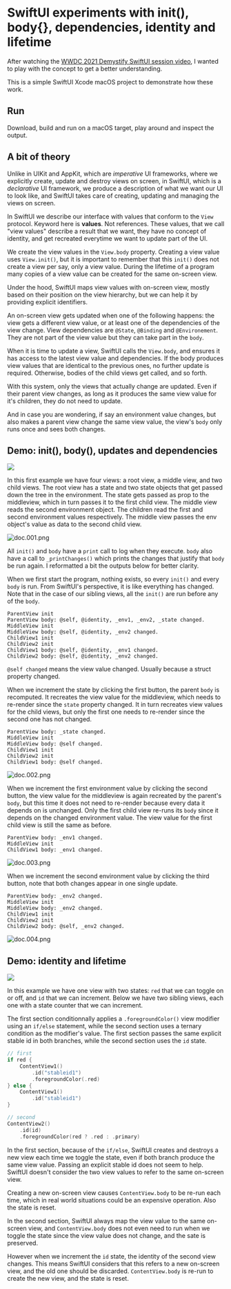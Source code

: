 # SwiftUI experiments with init(), body{}, dependencies, identity and lifetime

After watching the [WWDC 2021 Demystify SwiftUI session video](https://developer.apple.com/videos/play/wwdc2021/10022), I wanted to play with the concept to get a better understanding.

This is a simple SwiftUI Xcode macOS project to demonstrate how these work.

## Run

Download, build and run on a macOS target, play around and inspect the output.

## A bit of theory

Unlike in UIKit and AppKit, which are *imperative* UI frameworks, where we explicitly create, update and destroy views on screen, in SwiftUI, which is a *declarative* UI framework, we produce a description of what we want our UI to look like, and SwiftUI takes care of creating, updating and managing the views on screen.

In SwiftUI we describe our interface with values that conform to the `View` protocol. Keyword here is **values**. Not references. These values, that we call "view values" describe a result that we want, they have no concept of identity, and get recreated everytime we want to update part of the UI.

We create the view values in the `View.body` property. Creating a view value uses `View.init()`, but it is important to remember that this `init()` does not create a view per say, only a view value. During the lifetime of a program many copies of a view value can be created for the same on-screen view.

Under the hood, SwiftUI maps view values with on-screen view, mostly based on their position on the view hierarchy, but we can help it by providing explicit identifiers.

An on-screen view gets updated when one of the following happens: the view gets a different view value, or at least one of the dependencies of the view change. View dependencies are `@State`, `@Binding` and `@Environement`. They are not part of the view value but they can take part in the `body`.

When it is time to update a view, SwiftUI calls the `View.body`, and ensures it has access to the latest view value and dependencies. If the body produces view values that are identical to the previous ones, no further update is required. Otherwise, bodies of the child views get called, and so forth.

With this system, only the views that actually change are updated. Even if their parent view changes, as long as it produces the same view value for it's children, they do not need to update.

And in case you are wondering, if say an environment value changes, but also makes a parent view change the same view value, the view's `body` only runs once and sees both changes.

## Demo: init(), body(), updates and dependencies

![](screenshot1.png)

In this first example we have four views: a root view, a middle view, and two child views. The root view has a state and two state objects that get passed down the tree in the environment. The state gets passed as prop to the middleview, which in turn passes it to the first child view. The middle view reads the second environment object. The children read the first and second environment values respectively. The middle view passes the env object's value as data to the second child view.

![doc.001.png](doc/doc.001.png)

All `init()` and `body` have a `print` call to log when they execute. `body` also have a call to `_printChanges()` which prints the changes that justify that `body` be run again. I reformatted a bit the outputs below for better clarity.

When we first start the program, nothing exists, so every `init()` and every `body` is run. From SwiftUI's perspective, it is like everything has changed. Note that in the case of our sibling views, all the `init()` are run before any of the `body`.

    ParentView init
    ParentView body: @self, @identity, _env1, _env2, _state changed.
    MiddleView init
    MiddleView body: @self, @identity, _env2 changed.
    ChildView1 init
    ChildView2 init
    ChildView1 body: @self, @identity, _env1 changed.
    ChildView2 body: @self, @identity, _env2 changed.

`@self changed` means the view value changed. Usually because a struct property changed.

When we increment the state by clicking the first button, the parent `body` is recomputed. It recreates the view value for the middleview, which needs to re-render since the `state` property changed. It in turn recreates view values for the child views, but only the first one needs to re-render since the second one has not changed.

    ParentView body: _state changed.
    MiddleView init
    MiddleView body: @self changed.
    ChildView1 init
    ChildView2 init
    ChildView1 body: @self changed.

![doc.002.png](doc/doc.002.png)

When we increment the first environment value by clicking the second button, the view value for the middleview is again recreated by the parent's `body`, but this time it does not need to re-render because every data it depends on is unchanged. Only the first child view re-runs its `body` since it depends on the changed environment value. The view value for the first child view is still the same as before.

    ParentView body: _env1 changed.
    MiddleView init
    ChildView1 body: _env1 changed.

![doc.003.png](doc/doc.003.png)

When we increment the second environment value by clicking the third button, note that both changes appear in one single update.

    ParentView body: _env2 changed.
    MiddleView init
    MiddleView body: _env2 changed.
    ChildView1 init
    ChildView2 init
    ChildView2 body: @self, _env2 changed.

![doc.004.png](doc/doc.004.png)


## Demo: identity and lifetime

![](screenshot2.png)

In this example we have one view with two states: `red` that we can toggle on or off, and `id` that we can increment. Below we have two sibling views, each one with a state counter that we can increment.

The first section conditionnally applies a `.foregroundColor()` view modifier using an `if/else` statement, while the second section uses a ternary condition as the modifier's value. The first section passes the same explicit stable id in both branches, while the second section uses the `id` state.

```swift
// first
if red {
    ContentView1()
        .id("stableid1")
        .foregroundColor(.red)
} else {
    ContentView1()
        .id("stableid1")
}

// second
ContentView2()
    .id(id)
    .foregroundColor(red ? .red : .primary)
```

In the first section, because of the `if/else`, SwiftUI creates and destroys a new view each time we toggle the state, even if both branch produce the same view value. Passing an explicit stable id does not seem to help. SwiftUI doesn't consider the two view values to refer to the same on-screen view.

Creating a new on-screen view causes `ContentView.body` to be re-run each time, which in real world situations could be an expensive operation. Also the state is reset.

In the second section, SwiftUI always map the view value to the same on-screen view, and `ContentView.body` does not even need to run when we toggle the state since the view value does not change, and the sate is preserved.

However when we increment the `id` state, the identity of the second view changes. This means SwiftUI considers that this refers to a new on-screen view, and the old one should be discarded. `ContentView.body` is re-run to create the new view, and the state is reset.